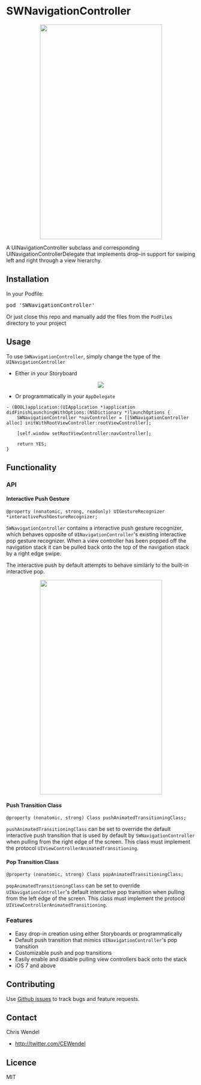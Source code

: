 SWNavigationController
======================

<p align="center"><img src="DemoAssets/SWScreenRecord.gif" height="572" width="325"/> </p>

A UINavigationController subclass and corresponding UINavigationControllerDelegate that implements drop-in support for swiping left and right through a view hierarchy.

## Installation
In your Podfile:
<pre>pod 'SWNavigationController' </pre>

Or just close this repo and manually add the files from the `PodFiles` directory to your project

## Usage

To use `SWNavigationController`, simply change the type of the `UINavigationController`

* Either in your Storyboard

<p align="center"><img src="DemoAssets/SWScreenshot1.png" /> </p>

* Or programmatically in your `AppDelegate`
```objc
- (BOOL)application:(UIApplication *)application didFinishLaunchingWithOptions:(NSDictionary *)launchOptions {
    SWNavigationController *navController = [[SWNavigationController alloc] initWithRootViewController:rootViewController];
    
    [self.window setRootViewController:navController];
    
    return YES;
}
```

## Functionality

### API
####  Interactive Push Gesture

```objc
@property (nonatomic, strong, readonly) UIGestureRecognizer *interactivePushGestureRecognizer;
```
`SWNavigationController` contains a interactive push gesture recognizer, which behaves opposite of `UINavigationController`'s existing interactive pop gesture recognizer. When a view controller has been popped off the navigation stack it can be pulled back onto the top of the navigation stack by a right edge swipe.

The interactive push by default attempts to behave similarly to the built-in interactive pop.

<p align="center"><img src="DemoAssets/SWScreenRecord2.gif" height="572" width="325"/> </p>

#### Push Transition Class

```objc
@property (nonatomic, strong) Class pushAnimatedTransitioningClass;
```
`pushAnimatedTransitioningClass` can be set to override the default interactive push transition that is used by default by `SWNavigationController` when pulling from the right edge of the screen. This class must implement the protocol `UIViewControllerAnimatedTransitioning`.

#### Pop Transition Class

```objc
@property (nonatomic, strong) Class popAnimatedTransitioningClass;
```
`popAnimatedTransitioningClass` can be set to override `UINavigationController`'s default interactive pop transition when pulling from the left edge of the screen. This class must implement the protocol `UIViewControllerAnimatedTransitioning`.

### Features
* Easy drop-in creation using either Storyboards or programmatically
* Default push transition that mimics `UINavigationController`'s pop transition
* Customizable push and pop transitions
* Easily enable and disable pulling view controllers back onto the stack
* iOS 7 and above

## Contributing
Use [Github issues](https://github.com/cewendel/SWNavigationController/issues) to track bugs and feature requests.

## Contact

Chris Wendel

- http://twitter.com/CEWendel

## Licence

MIT 



